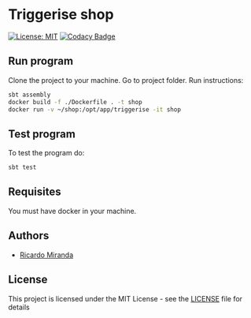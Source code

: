 # Triggerise shop

[![License: MIT](https://img.shields.io/badge/License-MIT-yellow.svg)](https://opensource.org/licenses/MIT)
[![Codacy Badge](https://api.codacy.com/project/badge/Grade/09acde1e82d246679e3d89622e5c0c68)](https://www.codacy.com/manual/mail_62/triggerise-shop?utm_source=github.com&amp;utm_medium=referral&amp;utm_content=ricardomiranda/triggerise-shop&amp;utm_campaign=Badge_Grade)

## Run program
Clone the project to your machine.
Go to project folder.
Run instructions:

```bash
sbt assembly
docker build -f ./Dockerfile . -t shop
docker run -v ~/shop:/opt/app/triggerise -it shop
```

## Test program
To test the program do:

```bash
sbt test
```

## Requisites
You must have docker in your machine.

## Authors
*   [Ricardo Miranda](https://github.com/ricardomiranda)

## License
This project is licensed under the MIT License - see the [LICENSE](LICENSE) file for details
